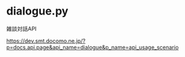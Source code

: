 dialogue.py
====

雑談対話API

https://dev.smt.docomo.ne.jp/?p=docs.api.page&api_name=dialogue&p_name=api_usage_scenario
